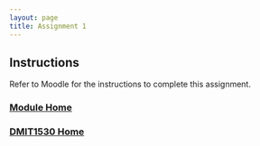 ```yaml
---
layout: page
title: Assignment 1
---
```


## Instructions
Refer to Moodle for the instructions to complete this assignment.

### [Module Home](../module1.md)
### [DMIT1530 Home](../../)